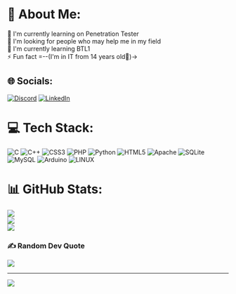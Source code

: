 # 💫 About Me:
🔭 I'm currently learning on Penetration Tester<br>🤝 I'm looking for people who may help me in my field<br>🌱 I'm currently learning BTL1<br>⚡ Fun fact =--(I'm in IT from 14 years old🫡)->


## 🌐 Socials:
[![Discord](https://img.shields.io/badge/Discord-%237289DA.svg?logo=discord&logoColor=white)](https://discord.com/channels/@me/616331590649511940) [![LinkedIn](https://img.shields.io/badge/LinkedIn-%230077B5.svg?logo=linkedin&logoColor=white)](https://linkedin.com/in/oleg-biriukov-07226824b) 

# 💻 Tech Stack:
![C](https://img.shields.io/badge/c-%2300599C.svg?style=for-the-badge&logo=c&logoColor=white) ![C++](https://img.shields.io/badge/c++-%2300599C.svg?style=for-the-badge&logo=c%2B%2B&logoColor=white) ![CSS3](https://img.shields.io/badge/css3-%231572B6.svg?style=for-the-badge&logo=css3&logoColor=white) ![PHP](https://img.shields.io/badge/php-%23777BB4.svg?style=for-the-badge&logo=php&logoColor=white) ![Python](https://img.shields.io/badge/python-3670A0?style=for-the-badge&logo=python&logoColor=ffdd54) ![HTML5](https://img.shields.io/badge/html5-%23E34F26.svg?style=for-the-badge&logo=html5&logoColor=white) ![Apache](https://img.shields.io/badge/apache-%23D42029.svg?style=for-the-badge&logo=apache&logoColor=white) ![SQLite](https://img.shields.io/badge/sqlite-%2307405e.svg?style=for-the-badge&logo=sqlite&logoColor=white) ![MySQL](https://img.shields.io/badge/mysql-%2300f.svg?style=for-the-badge&logo=mysql&logoColor=white) ![Arduino](https://img.shields.io/badge/-Arduino-00979D?style=for-the-badge&logo=Arduino&logoColor=white) ![LINUX](https://img.shields.io/badge/Linux-FCC624?style=for-the-badge&logo=linux&logoColor=black)
# 📊 GitHub Stats:
![](https://github-readme-stats.vercel.app/api?username=Oleg-Biriukov&theme=swift&hide_border=true&include_all_commits=true&count_private=true)<br/>
![](https://github-readme-streak-stats.herokuapp.com/?user=Oleg-Biriukov&theme=swift&hide_border=true)<br/>
![](https://github-readme-stats.vercel.app/api/top-langs/?username=Oleg-Biriukov&theme=swift&hide_border=true&include_all_commits=true&count_private=true&layout=compact)

### ✍️ Random Dev Quote
![](https://quotes-github-readme.vercel.app/api?type=vetical&theme=light)

---
[![](https://visitcount.itsvg.in/api?id=Oleg-Biriukov&icon=8&color=10)](https://visitcount.itsvg.in)

<!-- Proudly created with GPRM ( https://gprm.itsvg.in ) -->
